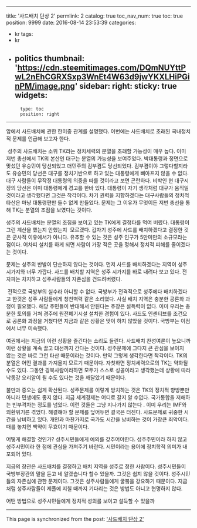 
---
title: '사드배치 단상 2'
permlink: 2
catalog: true
toc_nav_num: true
toc: true
position: 9999
date: 2016-08-14 23:53:39
categories:
- kr
tags:
- kr
- politics
thumbnail: 'https://cdn.steemitimages.com/DQmNUYttPwL2nEhCGRXSxp3WnEt4W63d9jwYKXLHiPGinPM/image.png'
sidebar:
    right:
        sticky: true
widgets:
    -
        type: toc
        position: right
---


앞에서 사드배치에 관한 한미중 관계를 설명했다. 이번에는 사드배치로 초래된 국내정치적 문제를 언급해 보고자 한다.

 성주의 사드배치는 소위 TK라는 정치세력의 분열을 초래할 가능성이 매우 높다. 이미 저번 총선에서 TK의 본산인 대구는 분열의 가능성을 보여주었다. 박대통령과 정면으로 맞섰던 유승민이 당선되었고 더민주의 김부겸도 당선되었다. 김부겸이야 그렇다할지라도 유승민의 당선은 대구를 정치기반으로 하고 있는 대통령에게 뼈아프지 않을 수 없다. 대구 사람들이 무작정 대통령의 의중을 따를 것이라고 보면 곤란하다. 비박인 현 대구시장의 당선은 이미 대통령에게 경고를 한바 있다. 대통령이 자기 생각처럼 대구가 움직일 것이라고 생각했다면 그것은 착각이다. 차기 권력을 지향하겠다는 대구사람들의 정치적 타산은 마냥 대통령편만 들수 없게 만들었다. 문제는 그 이유가 무엇이든 저번 총선을 통해 TK는 분열의 조짐을 보였다는 것이다.

성주의 사드배치는 분열의 조짐을 보이고 있는 TK에게 결정타를 먹여 버렸다. 대통령이 그런 계산을 했는지 안했는지  모르겠다. 갑자기 성주에 사드를 배치하겠다고 결정한 것은 군사적 이유에서가 아니다. 유추할 수 있는 것은 성주 인구가 5만미만의 소규모라는 점이다. 어차피 설치를 하게 되면 사람이 가장 적은 곳을 정해서 정치적 피해를 줄이겠다는 것이다. 

문제는 성주의 반발이 단순하지 않다는 것이다. 먼저 사드를 배치하겠다는 지역이 성주 시가지와 너무 가깝다. 사드를 배치할 지역은 성주 시가지를 바로 내려다 보고 있다. 전자파는 차지하고 성주사람들의 자존심을 건드려버렸다.

 전적으로 국방부의 실수라 아니할 수 없다. 국방부가 전격적으로 성주에다 배치하겠다고 한것은 성주 사람들에게 청천벽력 같은 소리였다. 사실 배치 지역은 충분한 공론화 과정이 필요했다. 해당 주민들이 반대해서 안된다는 주장은 설득력이 없다. 이미 우리는 충분한 토의를 거쳐 경주에 원전폐기시설 설치한 경험이 있다. 사드도 인센티브를 조건으로 공론화 과정을 거쳤다면 지금과 같은 상황은 맞이 하지 않았을 것이다. 국방부는 이점에서 너무 미숙했다.

여권에서는 지금의 이런 상황을 즐긴다는 소리도 들린다. 사드배치 찬성여론이 높으니까 이런 상황을 계속 끌고 대선까지 간다는 것이다. 성주문제에 그다지 큰 관심을 보이지   않는 것은 바로 그런 타산 때문이라는 것이다. 만약 그렇게 생각한다면 착각이다. TK의 분열은 어떤 결과를 가져올지 모르기 때문이다. 자칫하면 정치세력으로의 TK는 약화될 수도 있다. 그동안 경북사람이라하면 모두가 스스로 성골이라고 생각했는데 상황에 따라 낙동강 오리알이 될 수도 있다는 것을 깨달았기 때문이다.

불만과 증오는 쉽게 확산된다. 성주문제를 이렇게 방치하는 것은 TK의 정치적 향방뿐만 아니라 민생에도 좋지 않다. 지금 세계경제는 어디로 갈지 알 수없다. 국가통합을 저해하는 빈부격차는 정도를 넘었다. 이런 것들은 그냥 지나가지 않는다 . 이미 우리는 IMF와 외환위기른 겪었다. 해결햬야 할 문제를 덮어두면 결국은 터진다. 사드문제로 귀중한 시간을 낭비하고 있다. 개인과 마찬가지로 국가도 시간을 낭비하는 것이 가장큰 죄악이다. 때를 놓치면 백약이 무효이기 때문이다.

어떻게 해결할 것인가? 
성주시민들에게 예의를 갖추어야한다. 성주주민이라 하지 않고 성주시민이라 한 점에 관심을 가져주기 바란다. 시민이라는 용어에 정치학적 의미가 내포되어 있다.

지금의 장관은 사드배치를 결정하고 배치 지역을 성주로 정한 사람이다. 성주시민들이 국방부장관의 말을 듣고 네 알겠습니다 할수 있을까. 그것은 쉽지 않을 것이다. 성주시민들의 자존심에 관한 문제이다. 그것은 성주사람들에게 굴봌을 강요하기 때문이다. 지금 처럼 성주사람들이 제풀에 지칠 때까지 기다리는 것은 방법도 아니고 현명하지 않다.

어떤 방법으로 성주시민들에게 정치적 성의를 보이고 설득할 수 있을까

- - -

This page is synchronized from the post: ['사드배치 단상 2'](https://steemit.com/@oldstone/2)
